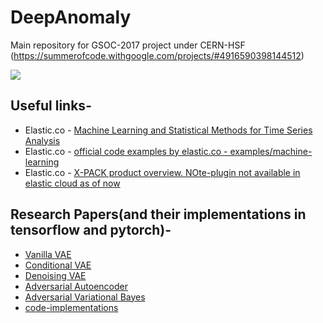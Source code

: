 # DeepAnomaly
Main repository for GSOC-2017 project under CERN-HSF (https://summerofcode.withgoogle.com/projects/#4916590398144512)

![](https://github.com/vyomshm/DeepAnomaly/blob/master/automate.png)

## Useful links-

* Elastic.co - [Machine Learning and Statistical Methods for Time Series Analysis](https://www.elastic.co/elasticon/conf/2017/sf/machine-learning-and-statistical-methods-for-time-series-analysis)
* Elastic.co - [official code examples by elastic.co - examples/machine-learning](https://github.com/vyomshm/examples)
* Elastic.co - [X-PACK product overview. NOte-plugin not available in elastic cloud as of now](https://www.elastic.co/webinars/automated-anomaly-detection-with-machine-learning?ultron=machine-learning-webinar&blade=confirmation&hulk=email)

## Research Papers(and their implementations in tensorflow and pytorch)-

* [Vanilla VAE](https://arxiv.org/abs/1312.6114)
* [Conditional VAE](https://arxiv.org/abs/1406.5298)
* [Denoising VAE](https://arxiv.org/abs/1511.06406)
* [Adversarial Autoencoder](https://arxiv.org/abs/1511.05644)
* [Adversarial Variational Bayes](https://arxiv.org/abs/1701.04722)
* [code-implementations](https://github.com/wiseodd/generative-models)